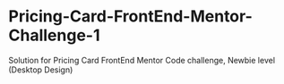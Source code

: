 # Pricing-Card-FrontEnd-Mentor-Challenge-1
Solution for Pricing Card FrontEnd Mentor Code challenge, Newbie level (Desktop Design)
